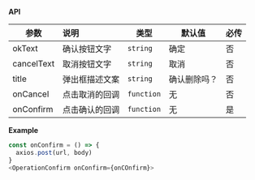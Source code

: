 
**API**

|参数|说明|类型|默认值|必传|
|-|:--|-|-|-|
|okText|确认按钮文字|`string`|确定|否|
|cancelText|取消按钮文字|`string`|取消|否|
|title|弹出框描述文案|`string`|确认删除吗？|否|
|onCancel|点击取消的回调|`function`|无|否|
|onConfirm|点击确认的回调|`function`|无|是|

**Example**

```js
const onConfirm = () => {
  axios.post(url, body)
}
<OperationConfirm onConfirm={onCOnfirm}>
```



